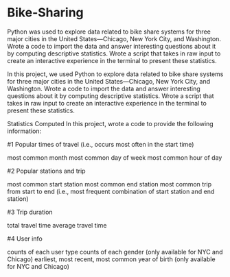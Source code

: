 # Bike-Sharing
Python was used to explore data related to bike share systems for three major cities in the United States—Chicago, New York City, and Washington. Wrote a code to import the data and answer interesting questions about it by computing descriptive statistics. Wrote a script that takes in raw input to create an interactive experience in the terminal to present these statistics.

In this project, we used Python to explore data related to bike share systems for three major cities in the United States—Chicago, New York City, and Washington. Wrote a code to import the data and answer interesting questions about it by computing descriptive statistics. Wrote a script that takes in raw input to create an interactive experience in the terminal to present these statistics.

Statistics Computed
In this project, wrote a code to provide the following information:

#1 Popular times of travel (i.e., occurs most often in the start time)

most common month
most common day of week
most common hour of day

#2 Popular stations and trip

most common start station
most common end station
most common trip from start to end (i.e., most frequent combination of start station and end station)

#3 Trip duration

total travel time
average travel time

#4 User info

counts of each user type
counts of each gender (only available for NYC and Chicago)
earliest, most recent, most common year of birth (only available for NYC and Chicago)
